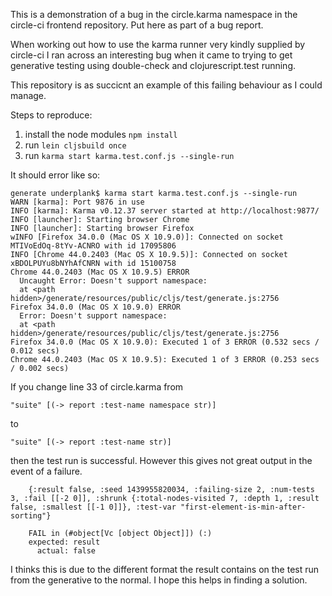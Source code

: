 This is a demonstration of a bug in the circle.karma namespace in the circle-ci frontend repository. Put here as part of a bug report.

When working out how to use the karma runner very kindly supplied by circle-ci I ran across an interesting bug when it came to trying to get generative testing using double-check and clojurescript.test running.

This repository is as succicnt an example of this failing behaviour as I could manage.

Steps to reproduce:

1. install the node modules `npm install`
2. run `lein cljsbuild once`
3. run `karma start karma.test.conf.js --single-run`

It should error like so:

```
generate underplank$ karma start karma.test.conf.js --single-run
WARN [karma]: Port 9876 in use
INFO [karma]: Karma v0.12.37 server started at http://localhost:9877/
INFO [launcher]: Starting browser Chrome
INFO [launcher]: Starting browser Firefox
wINFO [Firefox 34.0.0 (Mac OS X 10.9.0)]: Connected on socket MTIVoEdOq-8tYv-ACNRO with id 17095806
INFO [Chrome 44.0.2403 (Mac OS X 10.9.5)]: Connected on socket xBDOLPUYu8bNYhAfCNRN with id 15100758
Chrome 44.0.2403 (Mac OS X 10.9.5) ERROR
  Uncaught Error: Doesn't support namespace:
  at <path hidden>/generate/resources/public/cljs/test/generate.js:2756
Firefox 34.0.0 (Mac OS X 10.9.0) ERROR
  Error: Doesn't support namespace:
  at <path hidden>/generate/resources/public/cljs/test/generate.js:2756
Firefox 34.0.0 (Mac OS X 10.9.0): Executed 1 of 3 ERROR (0.532 secs / 0.012 secs)
Chrome 44.0.2403 (Mac OS X 10.9.5): Executed 1 of 3 ERROR (0.253 secs / 0.002 secs)

```

If you change line 33 of circle.karma from

```
"suite" [(-> report :test-name namespace str)]
```

to

```
"suite" [(-> report :test-name str)]
```

then the test run is successful. However this gives not great output in the event of a failure.

```
	{:result false, :seed 1439955820034, :failing-size 2, :num-tests 3, :fail [[-2 0]], :shrunk {:total-nodes-visited 7, :depth 1, :result false, :smallest [[-1 0]]}, :test-var "first-element-is-min-after-sorting"}

	FAIL in (#object[Vc [object Object]]) (:)
	expected: result
	  actual: false
```

I thinks this is due to the different format the result contains on the test run from the generative to the normal. I hope this helps in finding a solution.
